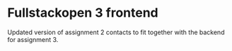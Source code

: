 # Fullstackopen 3 frontend
 
 Updated version of assignment 2 contacts to fit together with the backend for assignment 3.
 
